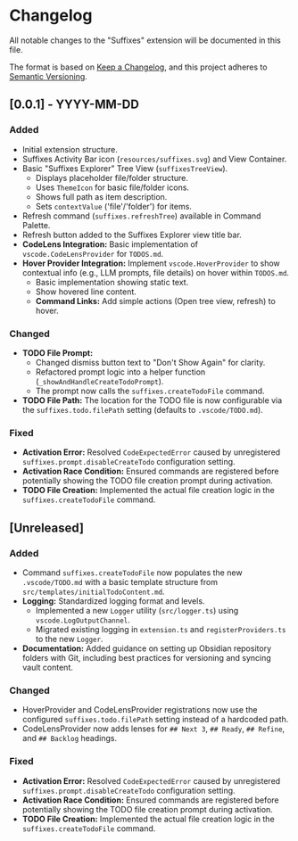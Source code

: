 # Changelog

All notable changes to the "Suffixes" extension will be documented in this file.

The format is based on [Keep a Changelog](https://keepachangelog.com/en/1.0.0/),
and this project adheres to [Semantic Versioning](https://semver.org/spec/v2.0.0.html).

## [0.0.1] - YYYY-MM-DD

### Added

- Initial extension structure.
- Suffixes Activity Bar icon (`resources/suffixes.svg`) and View Container.
- Basic "Suffixes Explorer" Tree View (`suffixesTreeView`).
  - Displays placeholder file/folder structure.
  - Uses `ThemeIcon` for basic file/folder icons.
  - Shows full path as item description.
  - Sets `contextValue` ('file'/'folder') for items.
- Refresh command (`suffixes.refreshTree`) available in Command Palette.
- Refresh button added to the Suffixes Explorer view title bar.
- **CodeLens Integration:** Basic implementation of `vscode.CodeLensProvider` for `TODOS.md`.
- **Hover Provider Integration:** Implement `vscode.HoverProvider` to show contextual info (e.g., LLM prompts, file details) on hover within `TODOS.md`.
  - Basic implementation showing static text.
  - Show hovered line content.
  - **Command Links:** Add simple actions (Open tree view, refresh) to hover.

### Changed

- **TODO File Prompt:**
  - Changed dismiss button text to "Don't Show Again" for clarity.
  - Refactored prompt logic into a helper function (`_showAndHandleCreateTodoPrompt`).
  - The prompt now calls the `suffixes.createTodoFile` command.
- **TODO File Path:** The location for the TODO file is now configurable via the `suffixes.todo.filePath` setting (defaults to `.vscode/TODO.md`).

### Fixed

- **Activation Error:** Resolved `CodeExpectedError` caused by unregistered `suffixes.prompt.disableCreateTodo` configuration setting.
- **Activation Race Condition:** Ensured commands are registered before potentially showing the TODO file creation prompt during activation.
- **TODO File Creation:** Implemented the actual file creation logic in the `suffixes.createTodoFile` command.

## [Unreleased]

### Added

- Command `suffixes.createTodoFile` now populates the new `.vscode/TODO.md` with a basic template structure from `src/templates/initialTodoContent.md`.
- **Logging:** Standardized logging format and levels.
  - Implemented a new `Logger` utility (`src/logger.ts`) using `vscode.LogOutputChannel`.
  - Migrated existing logging in `extension.ts` and `registerProviders.ts` to the new `Logger`.
- **Documentation:** Added guidance on setting up Obsidian repository folders with Git, including best practices for versioning and syncing vault content.

### Changed

- HoverProvider and CodeLensProvider registrations now use the configured `suffixes.todo.filePath` setting instead of a hardcoded path.
- CodeLensProvider now adds lenses for `## Next 3`, `## Ready`, `## Refine`, and `## Backlog` headings.

### Fixed

- **Activation Error:** Resolved `CodeExpectedError` caused by unregistered `suffixes.prompt.disableCreateTodo` configuration setting.
- **Activation Race Condition:** Ensured commands are registered before potentially showing the TODO file creation prompt during activation.
- **TODO File Creation:** Implemented the actual file creation logic in the `suffixes.createTodoFile` command.
